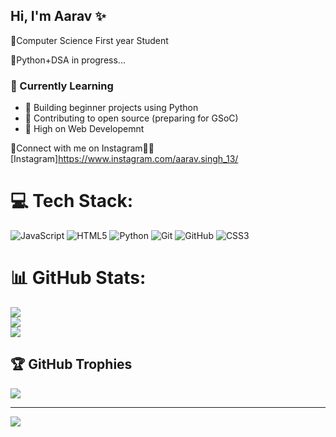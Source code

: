 ## Hi, I'm Aarav ✨

🧠Computer Science First year Student
<br>

🦅Python+DSA in progress...
<br>
### 🌱 Currently Learning
- 🔭 Building beginner projects using Python
- 👯 Contributing to open source (preparing for GSoC)
- 📘 High on Web Developemnt

🥂Connect with me on Instagram💙💙[Instagram]<https://www.instagram.com/aarav.singh_13/><br>

# 💻 Tech Stack:
![JavaScript](https://img.shields.io/badge/javascript-%23323330.svg?style=for-the-badge&logo=javascript&logoColor=%23F7DF1E) ![HTML5](https://img.shields.io/badge/html5-%23E34F26.svg?style=for-the-badge&logo=html5&logoColor=white) ![Python](https://img.shields.io/badge/python-3670A0?style=for-the-badge&logo=python&logoColor=ffdd54) ![Git](https://img.shields.io/badge/git-%23F05033.svg?style=for-the-badge&logo=git&logoColor=white) ![GitHub](https://img.shields.io/badge/github-%23121011.svg?style=for-the-badge&logo=github&logoColor=white) ![CSS3](https://img.shields.io/badge/css3-%231572B6.svg?style=for-the-badge&logo=css3&logoColor=white)
# 📊 GitHub Stats:
![](https://github-readme-stats.vercel.app/api?username=Aarav-Singh2007&theme=merko&hide_border=false&include_all_commits=false&count_private=false)<br/>
![](https://nirzak-streak-stats.vercel.app/?user=Aarav-Singh2007&theme=merko&hide_border=false)<br/>
![](https://github-readme-stats.vercel.app/api/top-langs/?username=Aarav-Singh2007&theme=merko&hide_border=false&include_all_commits=false&count_private=false&layout=compact)

## 🏆 GitHub Trophies
![](https://github-profile-trophy.vercel.app/?username=Aarav-Singh2007&theme=transparent&no-frame=true&no-bg=true&margin-w=4)

---
[![](https://visitcount.itsvg.in/api?id=Aarav-Singh2007&icon=0&color=6)](https://visitcount.itsvg.in)

<!-- Proudly created with GPRM ( https://gprm.itsvg.in ) -->


